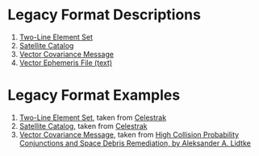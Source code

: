 # Legacy Format Descriptions

1. [Two-Line Element Set](./tle/README.md)
2. [Satellite Catalog](./satcat/README.md)
3. [Vector Covariance Message](./vcm/README.md)
3. [Vector Ephemeris File (text)](./ephemeris/text/README.md)
# Legacy Format Examples

1. [Two-Line Element Set](./tle/sample/tle.txt), taken from [Celestrak](https://celestrak.com/NORAD/elements/active.txt)
2. [Satellite Catalog](./satcat/sample/satcat.txt), taken from [Celestrak](https://celestrak.com/pub/satcat.txt)
3. [Vector Covariance Message](./vcm/sample/vcm.txt), taken from [High Collision Probability Conjunctions and Space Debris
Remediation,
by
Aleksander A. Lidtke](https://eprints.soton.ac.uk/413808/1/Final_e_thesis_for_e_Prints_23634561_.pdf)


